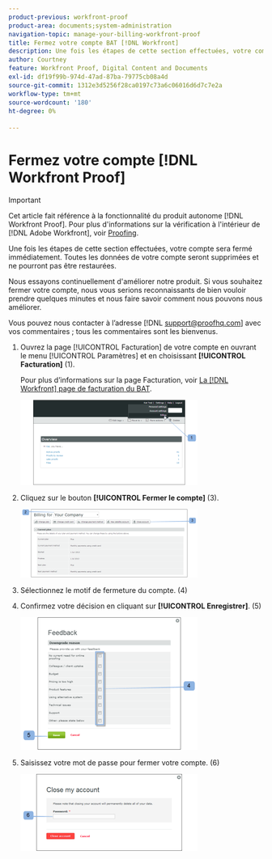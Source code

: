 ```yaml
---
product-previous: workfront-proof
product-area: documents;system-administration
navigation-topic: manage-your-billing-workfront-proof
title: Fermez votre compte BAT [!DNL Workfront]
description: Une fois les étapes de cette section effectuées, votre compte sera fermé immédiatement. Toutes les données de votre compte seront supprimées et ne pourront pas être restaurées.
author: Courtney
feature: Workfront Proof, Digital Content and Documents
exl-id: df19f99b-974d-47ad-87ba-79775cb08a4d
source-git-commit: 1312e3d5256f28ca0197c73a6c06016d6d7c7e2a
workflow-type: tm+mt
source-wordcount: '180'
ht-degree: 0%

---
```


# Fermez votre compte [!DNL Workfront Proof]

>[!IMPORTANT]
>
>Cet article fait référence à la fonctionnalité du produit autonome [!DNL Workfront Proof]. Pour plus d&#39;informations sur la vérification à l&#39;intérieur de [!DNL Adobe Workfront], voir [Proofing](../../../review-and-approve-work/proofing/proofing.md).

Une fois les étapes de cette section effectuées, votre compte sera fermé immédiatement. Toutes les données de votre compte seront supprimées et ne pourront pas être restaurées.

Nous essayons continuellement d&#39;améliorer notre produit. Si vous souhaitez fermer votre compte, nous vous serions reconnaissants de bien vouloir prendre quelques minutes et nous faire savoir comment nous pouvons nous améliorer.

Vous pouvez nous contacter à l’adresse [!DNL support@proofhq.com] avec vos commentaires ; tous les commentaires sont les bienvenus.

1. Ouvrez la page [!UICONTROL Facturation] de votre compte en ouvrant le menu [!UICONTROL Paramètres] et en choisissant **[!UICONTROL Facturation]** (1).

   Pour plus d’informations sur la page Facturation, voir [La [!DNL Workfront] page de facturation du BAT](../../../workfront-proof/wp-billingsettings/manage-your-billing/wp-billing-page.md).

   ![](assets/upgradesdowngrades-billing-settings-350x168.png)

1. Cliquez sur le bouton **[!UICONTROL Fermer le compte]** (3).

   ![Billing_-_close_your_account.png](assets/billing---close-your-account-350x135.png)

1. Sélectionnez le motif de fermeture du compte. (4)
1. Confirmez votre décision en cliquant sur **[!UICONTROL Enregistrer]**. (5)

   ![Close_Account_-_pop-up.png](assets/close-account---pop-up-350x262.png)

1. Saisissez votre mot de passe pour fermer votre compte. (6)

   ![Close_Account_-_password_pop-up.png](assets/close-account---password-pop-up-350x152.png)
